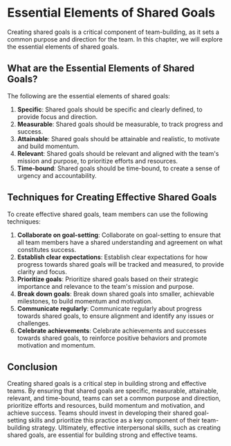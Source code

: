# Essential Elements of Shared Goals

Creating shared goals is a critical component of team-building, as it sets a common purpose and direction for the team. In this chapter, we will explore the essential elements of shared goals.

## What are the Essential Elements of Shared Goals?

The following are the essential elements of shared goals:

1. **Specific**: Shared goals should be specific and clearly defined, to provide focus and direction.
2. **Measurable**: Shared goals should be measurable, to track progress and success.
3. **Attainable**: Shared goals should be attainable and realistic, to motivate and build momentum.
4. **Relevant**: Shared goals should be relevant and aligned with the team's mission and purpose, to prioritize efforts and resources.
5. **Time-bound**: Shared goals should be time-bound, to create a sense of urgency and accountability.

## Techniques for Creating Effective Shared Goals

To create effective shared goals, team members can use the following techniques:

1. **Collaborate on goal-setting**: Collaborate on goal-setting to ensure that all team members have a shared understanding and agreement on what constitutes success.
2. **Establish clear expectations**: Establish clear expectations for how progress towards shared goals will be tracked and measured, to provide clarity and focus.
3. **Prioritize goals**: Prioritize shared goals based on their strategic importance and relevance to the team's mission and purpose.
4. **Break down goals**: Break down shared goals into smaller, achievable milestones, to build momentum and motivation.
5. **Communicate regularly**: Communicate regularly about progress towards shared goals, to ensure alignment and identify any issues or challenges.
6. **Celebrate achievements**: Celebrate achievements and successes towards shared goals, to reinforce positive behaviors and promote motivation and momentum.

## Conclusion

Creating shared goals is a critical step in building strong and effective teams. By ensuring that shared goals are specific, measurable, attainable, relevant, and time-bound, teams can set a common purpose and direction, prioritize efforts and resources, build momentum and motivation, and achieve success. Teams should invest in developing their shared goal-setting skills and prioritize this practice as a key component of their team-building strategy. Ultimately, effective interpersonal skills, such as creating shared goals, are essential for building strong and effective teams.
